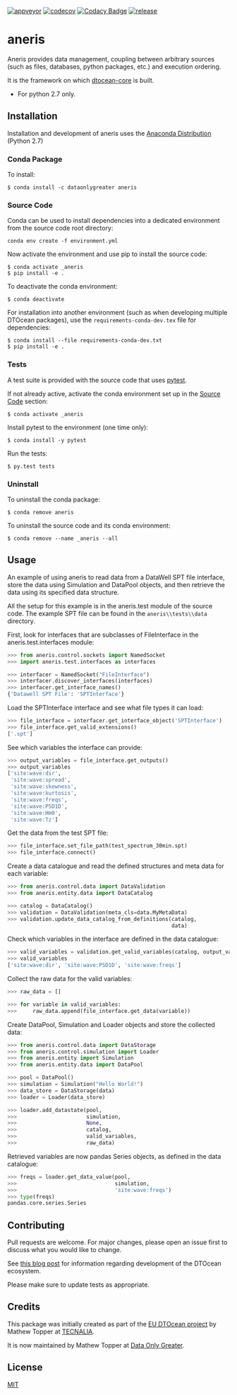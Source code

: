 [![appveyor](https://ci.appveyor.com/api/projects/status/github/DTOcean/aneris?branch=master&svg=true)](https://ci.appveyor.com/project/DTOcean/aneris)
[![codecov](https://codecov.io/gh/DTOcean/aneris/branch/master/graph/badge.svg)](https://codecov.io/gh/DTOcean/aneris)
[![Codacy Badge](https://api.codacy.com/project/badge/Grade/bb34506cc82f4df883178a6e64619eaf)](https://www.codacy.com/project/H0R5E/aneris/dashboard?utm_source=github.com&amp;utm_medium=referral&amp;utm_content=DTOcean/aneris&amp;utm_campaign=Badge_Grade_Dashboard&amp;branchId=8410911)
[![release](https://img.shields.io/github/release/DTOcean/aneris.svg)](https://github.com/DTOcean/aneris/releases/latest)

# aneris

Aneris provides data management, coupling between arbitrary sources (such as
files, databases, python packages, etc.) and execution ordering.

It is the framework on which [dtocean-core](
https://github.com/DTOcean/dtocean-core) is built.

* For python 2.7 only.

## Installation

Installation and development of aneris uses the [Anaconda Distribution](
https://www.anaconda.com/distribution/) (Python 2.7)

### Conda Package

To install:

```
$ conda install -c dataonlygreater aneris
```

### Source Code

Conda can be used to install dependencies into a dedicated environment from
the source code root directory:

```
conda env create -f environment.yml
```

Now activate the environment and use pip to install the source code:

```
$ conda activate _aneris
$ pip install -e .
```

To deactivate the conda environment:

```
$ conda deactivate
```

For installation into another environment (such as when developing
multiple DTOcean packages), use the `requirements-conda-dev.tex` file for
dependencies:

```
$ conda install --file requirements-conda-dev.txt
$ pip install -e .
```

### Tests

A test suite is provided with the source code that uses [pytest](
https://docs.pytest.org).

If not already active, activate the conda environment set up in the [Source 
Code](#source-code) section:

```
$ conda activate _aneris
```

Install pytest to the environment (one time only):

```
$ conda install -y pytest
```

Run the tests:

``` 
$ py.test tests
```

### Uninstall

To uninstall the conda package:

```
$ conda remove aneris
```

To uninstall the source code and its conda environment:

```
$ conda remove --name _aneris --all
```

## Usage

An example of using aneris to read data from a DataWell SPT file interface,
store the data using Simulation and DataPool objects, and then retrieve the
data using its specified data structure.

All the setup for this example is in the aneris.test module of the source code.
The example SPT file can be found in the `aneris\\tests\\data` directory.

First, look for interfaces that are subclasses of FileInterface in the
aneris.test.interfaces module:

```python
>>> from aneris.control.sockets import NamedSocket
>>> import aneris.test.interfaces as interfaces

>>> interfacer = NamedSocket("FileInterface")
>>> interfacer.discover_interfaces(interfaces)
>>> interfacer.get_interface_names()
{'Datawell SPT File': 'SPTInterface'}
```

Load the SPTInterface interface and see what file types it can load:

```python
>>> file_interface = interfacer.get_interface_object('SPTInterface')
>>> file_interface.get_valid_extensions()
['.spt']
```

See which variables the interface can provide:

```python
>>> output_variables = file_interface.get_outputs()
>>> output_variables
['site:wave:dir',
 'site:wave:spread',
 'site:wave:skewness',
 'site:wave:kurtosis',
 'site:wave:freqs',
 'site:wave:PSD1D',
 'site:wave:Hm0',
 'site:wave:Tz']
```

Get the data from the test SPT file:

```python
>>> file_interface.set_file_path(test_spectrum_30min.spt)
>>> file_interface.connect()
```

Create a data catalogue and read the defined structures and meta data for each
variable:

```python
>>> from aneris.control.data import DataValidation
>>> from aneris.entity.data import DataCatalog

>>> catalog = DataCatalog()
>>> validation = DataValidation(meta_cls=data.MyMetaData)
>>> validation.update_data_catalog_from_definitions(catalog,
                                                    data)
```

Check which variables in the interface are defined in the data catalogue:

```python
>>> valid_variables = validation.get_valid_variables(catalog, output_variables)
>>> valid_variables
['site:wave:dir', 'site:wave:PSD1D', 'site:wave:freqs']
```

Collect the raw data for the valid variables:

```python
>>> raw_data = []

>>> for variable in valid_variables:
>>>     raw_data.append(file_interface.get_data(variable))
```

Create DataPool, Simulation and Loader objects and store the collected data:

```python
>>> from aneris.control.data import DataStorage
>>> from aneris.control.simulation import Loader
>>> from aneris.entity import Simulation
>>> from aneris.entity.data import DataPool

>>> pool = DataPool()
>>> simulation = Simulation("Hello World!")
>>> data_store = DataStorage(data)
>>> loader = Loader(data_store)

>>> loader.add_datastate(pool,
>>>                      simulation,
>>>                      None,
>>>                      catalog,
>>>                      valid_variables,
>>>                      raw_data)
```

Retrieved variables are now pandas Series objects, as defined in the data
catalogue:

```python
>>> freqs = loader.get_data_value(pool,
>>>                               simulation,
>>>                               'site:wave:freqs')
>>> type(freqs)
pandas.core.series.Series
```

## Contributing

Pull requests are welcome. For major changes, please open an issue first to
discuss what you would like to change.

See [this blog post](
https://www.dataonlygreater.com/latest/professional/2017/03/09/dtocean-development-change-management/)
for information regarding development of the DTOcean ecosystem.

Please make sure to update tests as appropriate.

## Credits

This package was initially created as part of the [EU DTOcean project](
https://www.dtoceanplus.eu/About-DTOceanPlus/History) by Mathew Topper at
[TECNALIA](https://www.tecnalia.com).

It is now maintained by Mathew Topper at [Data Only Greater](
https://www.dataonlygreater.com/).

## License

[MIT](https://choosealicense.com/licenses/mit/)
